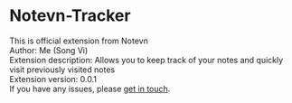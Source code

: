 # Notevn-Tracker
This is official extension from Notevn  
Author: Me (Song Vi)  
Extension description: Allows you to keep track of your notes and quickly visit previously visited notes  
Extension version: 0.0.1  
If you have any issues, please [get in touch](https://github.com/lesongvi/Notevn-Tracker/new/master?readme=1).
